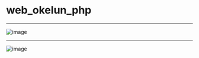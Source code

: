 # web_okelun_php
---
 ![image](https://user-images.githubusercontent.com/93371117/205077822-db7fa704-e4d9-4b84-8b54-e4ac7d9db9ac.png)

 ---
![image](https://user-images.githubusercontent.com/93371117/205077550-74a07abf-ccbd-4585-bdb2-bc9056c0f403.png)
